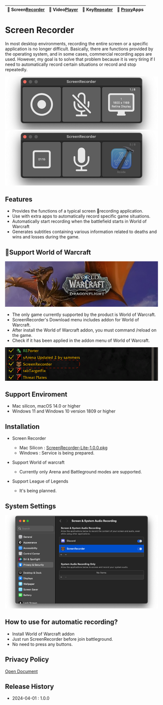 | 🐻 Screen[Recorder](/ScreenRecorder) | 🐯 Video[Player](/VideoPlayer) | 🐼 Key[Repeater](/KeyRepeater) | 🐥 [Proxy](#)Apps |
|:----------|:----------|:----------|:----------|

# Screen Recorder
In most desktop environments, recording the entire screen or a specific application is no longer difficult. Basically, there are functions provided by the operating system, and in some cases, commercial recording apps are used. However, my goal is to solve that problem because it is very tiring if I need to automatically record certain situations or record and stop repeatedly.

![](images/recorder-normal.png) 
![](images/recorder-ing.png)

## Features
- Provides the functions of a typical screen recording application.
- Use with extra apps to automatically record specific game situations.
- Automatically start recording when the battlefield starts in World of Warcraft
- Generates subtitles containing various information related to deaths and wins and losses during the game.

## Support World of Warcraft
![](images/wow-dragon-flight.jpg)

- The only game currently supported by the product is World of Warcraft.
- ScreenRecorder's Download menu includes addon for World of Warcraft.
- After install the World of Warcraft addon, you must command /reload on the game.
- Check if it has been applied in the addon menu of World of Warcraft.

![](images/wow-addon.png)


## Support Enviroment
- Mac silicon, macOS 14.0 or higher
- Windows 11 and Windows 10 version 1809 or higher

## Installation
- Screen Recorder
    - Mac Silicon : [ScreenRecorder-Lite-1.0.0.pkg](release/ScreenRecorder-Lite-1.0.0.pkg)
    - Windows : Service is being prepared.

- Support World of warcraft
    - Currently only Arena and Battleground modes are supported.

- Support League of Legends
    - It's being planned.

## System Settings
![](images/recorder-setting.png)


## How to use for automatic recording?
- Install World of Warcraft addon
- Just run ScreenRecorder before join battleground.
- No need to press any buttons.


## Privacy Policy
[Open Document](policy)


## Release History
- 2024-04-01 : 1.0.0


